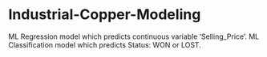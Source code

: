 # Industrial-Copper-Modeling
ML Regression model which predicts continuous variable ‘Selling_Price’. ML Classification model which predicts Status: WON or LOST.
